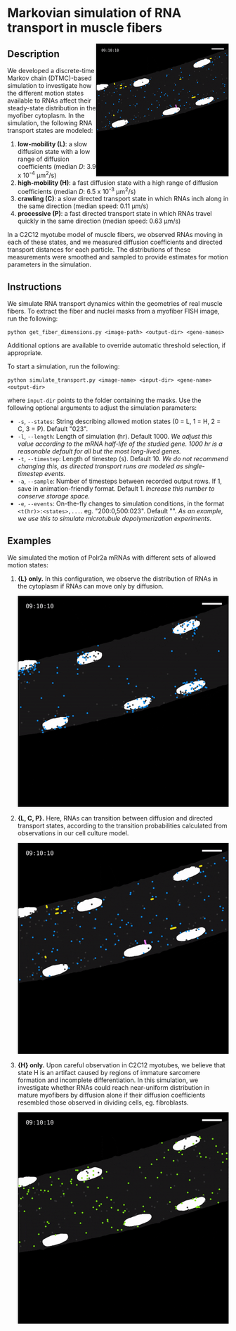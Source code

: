# Markovian simulation of RNA transport in muscle fibers

<img align="right" src="img/03-L-C-P.gif" alt="03-L-C-P" width=300 border="1">

## Description
We developed a discrete-time Markov chain (DTMC)-based simulation to investigate how the different motion states available to RNAs affect their steady-state distribution in the myofiber cytoplasm. In the simulation, the following RNA transport states are modeled:

1. **low-mobility (L)**: a slow diffusion state with a low range of diffusion coefficients (median _D_: 3.9 x 10<sup>-4</sup> µm<sup>2</sup>/s)
2. **high-mobility (H)**: a fast diffusion state with a high range of diffusion coefficients (median _D_: 6.5 x 10<sup>-3</sup> µm<sup>2</sup>/s)
3. **crawling (C)**: a slow directed transport state in which RNAs inch along in the same direction (median speed: 0.11 μm/s)
4. **processive (P)**: a fast directed transport state in which RNAs travel quickly in the same direction (median speed: 0.63 μm/s)

In a C2C12 myotube model of muscle fibers, we observed RNAs moving in each of these states, and we measured diffusion coefficients and directed transport distances for each particle. The distributions of these measurements were smoothed and sampled to provide estimates for motion parameters in the simulation.

## Instructions
We simulate RNA transport dynamics within the geometries of real muscle fibers. To extract the fiber and nuclei masks from a myofiber FISH image, run the following:

```
python get_fiber_dimensions.py <image-path> <output-dir> <gene-names>
```

Additional options are available to override automatic threshold selection, if appropriate.

To start a simulation, run the following:

```
python simulate_transport.py <image-name> <input-dir> <gene-name> <output-dir>
```

where `input-dir` points to the folder containing the masks. Use the following optional arguments to adjust the simulation parameters:
- `-s`, `--states`: String describing allowed motion states (0 = L, 1 = H, 2 = C, 3 = P). Default "023".
- `-l`, `--length`: Length of simulation (hr). Default 1000. _We adjust this value according to the mRNA half-life of the studied gene. 1000 hr is a reasonable default for all but the most long-lived genes._
- `-t`, `--timestep`: Length of timestep (s). Default 10. _We do not recommend changing this, as directed transport runs are modeled as single-timestep events._
- `-a`, `--sample`: Number of timesteps between recorded output rows. If 1, save in animation-friendly format. Default 1. _Increase this number to conserve storage space._
- `-e`, `--events`: On-the-fly changes to simulation conditions, in the format `<t(hr)>:<states>,...`. eg. "200:0,500:023". Default "". _As an example, we use this to simulate microtubule depolymerization experiments._

## Examples
We simulated the motion of Polr2a mRNAs with different sets of allowed motion states:
1. **{L} only.** In this configuration, we observe the distribution of RNAs in the cytoplasm if RNAs can move only by diffusion.

    ![01-low-mobility](img/01-low-mobility.gif)

2. **{L, C, P}.** Here, RNAs can transition between diffusion and directed transport states, according to the transition probabilities calculated from observations in our cell culture model.

    ![03-L-C-P](img/03-L-C-P.gif)

3. **{H} only.** Upon careful observation in C2C12 myotubes, we believe that state H is an artifact caused by regions of immature sarcomere formation and incomplete differentiation. In this simulation, we investigate whether RNAs could reach near-uniform distribution in mature myofibers by diffusion alone if their diffusion coefficients resembled those observed in dividing cells, eg. fibroblasts.

    ![02-high-mobility](img/02-high-mobility.gif)
